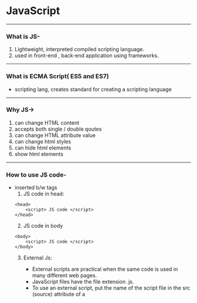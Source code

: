 <h1>JavaScript</h1>

___________________________________________________________
### What is JS-
1.  Lightweight, interpreted compiled scripting language.
2.  used in front-end , back-end application using frameworks.
__________________________________________________________
### What is ECMA Script( ES5 and ES7)
-  scripting lang, creates standard for creating a scripting language

___________________________________________________________________
### Why JS->
1. can change HTML content
2.  accepts both single / double qoutes
3.  can change HTML attribute value
4.  can change html styles
5.  can hide html elements
6.  show html elements
___________________________________________________    
### How to use JS code-
-   inserted b/w <script> .... </script> tags
    1. JS code in head:
    ```
    <head>
        <script> JS code </script>
    </head>
    ```
    2. JS code in body
    ```
    <body>
        <script> JS code </script>
    </body>
    ```
    3.  External Js:
        -  External scripts are practical when the same code 
            is used in many different web pages.
        - JavaScript files have the file extension .js.
        -  To use an external script, put the name of the 
            script file in the src (source) attribute of a <script> tag:
        -  You can place an external script reference in <head> 
            or <body> as you like.
        -  External scripts cannot contain <script> tags.    
        ```<script src="myScript.js"></script>```

        -----------------------------------------------------
        -   Advantages of External JS-
            - seperates HTML & code
            - makes JS & html easier to read and maintain
            -  speedup pages
            -----------------------------
            -   external script can be referenced via
                1. full web url
                2. with a file path
                3. without any path 

_______________________________________________________________________________
###  JS output-
-   JavaScript can "display" data in different ways:
    -  Writing into an HTML element, using innerHTML.
            To access an HTML element, JavaScript can use the ```document.getElementById(id)``` method.
            The id attribute defines the HTML element. The innerHTML property defines the HTML content.
    -  Writing into the HTML output using ```document.write()```.
    -  Writing into an alert box, using ```window.alert()```.
    -  Writing into the browser console, using ```console.log()```.
___________________________________________________________________________________
### JS Important Points
1. JavaScript keywords are reserved words. Reserved words cannot be used as names for variables.
2. JavaScript ignores multiple spaces. You can add white space to your script to make it more readable.
3. Ending statements with semicolon is not required, but highly recommended.
4.  JavaScript programs (and JavaScript statements) are often called JavaScript code.
5.  JavaScript is Case Sensitive
6.  Hyphens are not allowed in JavaScript. They are reserved for subtractions
        
_____________________________________________________________________________________
### JavaScript Comments
-   Not all JavaScript statements are "executed".
        ```  Code after double slashes // or between /* and */ ```
- Comments are ignored, and will not be executed      
_________________________________________________________
### JavaScript has 8 Datatypes
-   Primitive datatype
    1. String
    2. Number
    3. BigInt
    4. Boolean
    5. Undefined
    6. Null - (standalone value)
    7. Symbol - (unique)
    8. Object

-   Object-Datatype
    1. An object
    2. An array
    3. A date
___________________________________________________________
### JS values
1. Fixed  value   ->Literals
    -  Numbers are written with or without decimals:
    - Strings are text, written within double or single quotes         
2. Variable value ->Variables
    - variables are used to store data values.
    - JavaScript uses the keywords var, let and const to declare variables.
____________________________________________________________________________
### Variables are containers for storing values.
___________________________________________________________
- JavaScript Variables can be declared in 4 ways:
1.  Automatically
2.  Using var
3.  Using let
4.  Using const
___________________________________________________________
### When to Use var, let, or const?
1. Always declare variables
2. Always use const if the value should not be changed
3. Always use const if the type should not be changed (Arrays and Objects)
4. Only use let if you can't use const
5. Only use var if you MUST support old browsers.
___________________________________________________________
### There are different types of JavaScript operators:
```
    Arithmetic Operators
    Assignment Operators
    Comparison Operators  (=== equal value and equal type)
    String Operators
    Logical Operators
    Bitwise Operators
    Ternary Operators
    Type Operators
```
_______________________________________
 ### JS String
1. JavaScript strings are for storing and manipulating text.
2.  You can use single or double quotes:
3.  You can use quotes inside a string, as long as they don't
    match the quotes surrounding the string
_____________________________________________
### String Methods-
```
    String length
    String slice()
    String substring()
    String substr()
    String replace()
    String replaceAll()
    String toUpperCase()
    String toLowerCase()
    String concat()
    String trim()
    String trimStart()
    String trimEnd()
    String padStart()
    String padEnd()
    String charAt()
    String charCodeAt()
    String split()
```
_______________________________________
### Number in JS-
1.  JavaScript has only one type of number.
2.  Numbers can be written with or without decimals.
3.  Extra large or extra small numbers can be written with scientific (exponent) notation:
4.  javaScript Numbers are Always 64-bit Floating Point
5.  Integers (numbers without a period or exponent notation) are accurate up to 15 digits.

_______________________________________
### JS Math
-   The JavaScript Math object allows you to perform mathematical tasks on numbers.
```
        Math.E        // returns Euler's number
        Math.PI       // returns PI
        Math.SQRT2    // returns the square root of 2
        Math.SQRT1_2  // returns the square root of 1/2
        Math.LN2      // returns the natural logarithm of 2
        Math.LN10     // returns the natural logarithm of 10
        Math.LOG2E    // returns base 2 logarithm of E
        Math.LOG10E   // returns base 10 logarithm of E
        ----------------------------------------------------
        Methods-
            Math.round(x)	Returns x rounded to its nearest integer
            Math.ceil(x)	Returns x rounded up to its nearest integer
            Math.floor(x)	Returns x rounded down to its nearest integer
            Math.trunc(x)	Returns the integer part of x (new in ES6)
        -------------------------------------------------------
        JavaScript Math Methods
            Method	            Description
            abs(x)	            Returns the absolute value of x
            acos(x)	            Returns the arccosine of x, in radians
            acosh(x)	        Returns the hyperbolic arccosine of x
            asin(x)	            Returns the arcsine of x, in radians
            asinh(x)	        Returns the hyperbolic arcsine of x
            atan(x)	            Returns the arctangent of x as a numeric value between -PI/2 and PI/2 radians
            atan2(y, x)	        Returns the arctangent of the quotient of its arguments
            atanh(x)	        Returns the hyperbolic arctangent of x
            cbrt(x)	            Returns the cubic root of x
            ceil(x)	            Returns x, rounded upwards to the nearest integer
            cos(x)	            Returns the cosine of x (x is in radians)
            cosh(x)	            Returns the hyperbolic cosine of x
            exp(x)	            Returns the value of Ex
            floor(x)	        Returns x, rounded downwards to the nearest integer
            log(x)	            Returns the natural logarithm (base E) of x
            max(x, y,..., n)	Returns the number with the highest value
            min(x, y,.. n)  	Returns the number with the lowest value
            pow(x, y)	        Returns the value of x to the power of y
            random()	        Returns a random number between 0 and 1
            round(x)	        Rounds x to the nearest integer
            sign(x)	            Returns if x is negative, null or positive (-1, 0, 1)
            sin(x)	            Returns the sine of x (x is in radians)
            sinh(x)	            Returns the hyperbolic sine of x
            sqrt(x)	            Returns the square root of x
            tan(x)	            Returns the tangent of an angle
            tanh(x)	            Returns the hyperbolic tangent of a number
            trunc(x)	        Returns the integer part of a number (x)
```
________________________________________________________________________
### DateTime in js
1.  JavaScript Date Objects let us work with dates
2.  Date objects are static. 
        The "clock" is not "running".
3.  JavaScript will use the browser's time zone and display a date as a full text string.
```
9 ways to create a new date object 
    new Date()
    new Date(date string)
    new Date(year,month)
    new Date(year,month,day)
    new Date(year,month,day,hours)
    new Date(year,month,day,hours,minutes)
    new Date(year,month,day,hours,minutes,seconds)
    new Date(year,month,day,hours,minutes,seconds,ms)
    new Date(milliseconds)
```
________________________________________________________
### Arrays in JS-
1.  An array is a special variable, which can hold more than one value
2.  You can also create an array, and then provide the elements
3.  Array indexes start with 0.
4.  The JavaScript method toString() converts an array to a string of (comma separated) array values.
5.  The length property of an array returns the length of an array (the number of array elements)
6.  The easiest way to add a new element to an array is using the push() method
```
Array Methods-
    Array length
    Array toString()
    Array pop()
    Array push()
    Array shift()
    Array unshift()
    Array join()
    Array delete()
    Array concat()
    Array flat()
    Array splice()
    Array slice()
```
____________________________________________________________

### Hoisting in JS- (only for var)
- Hoisting in JS default behaviour of moving declarations to the top of the file.
-   Declaration can be both variable and function
-   Moved the declaration not initialization at top
-   Wwork for proper as a function, not on function expression, arrow function.
___________________________________________________________
### Scope Chain and Lexical Environment/ Scope in JS-
- determines the accecibility of variables and functions:
1.  Lexical Scope- 
    -   the scope of the variable or function is determined by where it is defined in the source code.
    -   The scope remains the same throughout the execution of program.
    - Types
        -   Golobal-
            -   variables defined any functions or blocks can
            be accessed from anywhere within the program

        -   Local Scope
            - variables defined within the function/block can only  accessed with in that scope.
            -   Local scope includes both block and function scope.

        -   Nested Scope
            -   function defined within the function can access variables from outer function.

2.  Scope Chain:
- This is the hierarchy of scopes that will be searched in order to find a function or variable34. The search is conducted in a lexical manner, starting from the current scope of the current function. If the variable or function is not found in the current scope, the engine looks in the parent function, and finally in the global scope.
___________________________________________________________
### Closure in JS:  Feature of JS
1.  A closure is the combination of a function bundled toghether(enclosed) with references to its surrounding state (the lexical environment).
2.  In other words, a closure gives you access to an outer function's scope from inner Function.
___________________________________________________________
### this keyword in js-
1. In Js , this keyword always refers to an object.
2. The thing about it that the object it refers to will vary depending on how and where "this" is being called.
3. Different ways to use this keyword
    -   By itself
    -   inside object method.
    -   inside function
________________________________________________________
### Event Loop & Call Stack in JS
- An event loop is a part of JavaScript runtime environment which allows web applications to handle asynchronous tasks











___________________________________________________________
### Call, Apply and Bind in JavaScript:
1.  Call is a function that helps you to change the context of the invoking function.
2.  i.e , it helps you to replace the value of ``` this ``` inside the function with whatever value you want .
_____________________________________________________________

### call():
- The call() method invokes a function with a given this value and arguments provided individually1. ```func.call(thisArg, arg1, arg2, ...)```.
### apply():
- similar to call(), but it takes an array-like object of arguments1. ```func.apply(thisArg, [argsArray])```
### bind():
- The bind() method creates a new function that, when called, has its this keyword set to the provided value,
     with a given sequence of arguments preceding any provided when the new function is called2. ```func.bind(thisArg[, arg1[, arg2[, ...]]])```
***Note*** 
- thisArg is the object to be used as this inside func. arg1, arg2, ... are arguments to prepend to arguments provided to the newly-bound function.
__________________________________________________________
### Map, Reduce & Filter
- **```Map()```** :
   - The Map() method is used for creating a new array from an existing one, applying a function to each one of the elements of the first array.
   - ``` var new_array= arr.map(function callback(element, index, array))```
- **```Filter()```** :
    - The filter() method takes each element in an array and it applies a conditional statement against it.
    - If this conditional returns true, the element gets pushed to the output array. 
    - If the condition returns false, the element does not get pushed to the output array.
   - ```var new_array = arr.filter(callback)```
- **```Reduce()```** :
    - The reduce() method reduces an array of values down to just one value. To get the output value,
    - it runs a reducer function on each element of the array.
   - ```var total = arr.reduce(callback[ accumulator, initialValue])```

***Note***
- In reduce callback function first parameter will be accumulator (total), second parameter will be current element
- The reduce() method reduces the values of an array to a single value by repeatedly applying a function along with an accumulator.
_________________________________________________________________
 <h1>Async JS </h1>

____________________________________________
### Sync in JS?
- Sync means the code runs in a particular manner of instructions given in the program.
- Each instruction wait for privious instructions to complete its execution.
______________________________________________
### What is Async JS?
-   is a programming approach that allows the non-blocking execution of tasks, enabling concurrent operations and efficient handling of time-consuming operations.
- JS is single threded language , which means it can only ```execute one task at a time```
- certain cases like when fetching data from backend/ api can take a long time to complete.
-   if JS wait for these task to finish, it would ```block rest of code ``from executing. this leads to async JS to comes in picture  
-  Async JS Concepts:
    - Callbacks
    - Promises
    - Async/Await
______________________________________________

``` async await >> promise chain >> callback hell ```
_______________________________________________
### Callbacks in JS-
- A callback is a function that is passed as an argument to another function.
-   it is executed after the main function has completed its task.
``` 
mainFn( callbackFn ) 
    Eg.
    setTimeout( callbackFn, 4000)

```
- Problem with Callbacks:
    1. Hard to manage multiple nested callbacks (Callback Hell).
    2. Difficult to handle errors and maintain readability.
    3. Not easy to track what's happening in your application flow.

```
Array Callback Functions-
find()                      return first value of array element that passes a test
findindex()                 return ist index of an array element that passes a test
forEach()                   calls a fun for each element
map()                       creates a new array with result of coding a function for every array element.
filter()                    returns a new array with all elements that pass a test.
every()                     check whether all the elements pass a test
some()                      check whether at least one element passes a test
reduce()                    apply a function against an accumulator and each element 
                            in the array (from left to right) to reduce it to a single
```
_______________________________________________
### setTimeOut Function
-   the setTimeOut() method calls a function after a number of milliseconds.
-   setTimeOut is an async function, meaning that the timer function will not pause the execution of other functions in the function stack.
- ``` setTimeOut(function, milliseconds) ```
_______________________________________________
### CallBack Hell-
- also known as Pyramid of Doom
-   is a situation in js where multiple nested callback function make the code difficult to read and maintain.
- It occurs when you have many nested callback functions which make the code look like a pyramid or a series of nested blocks. This can lead or simply "callback hell"
- eg. in API requests or handling file I/O.
____________________________________________
### Promises In JS-
- A Promise is a special type of JS Object. It produces a value after any an asynchronous
 operation completes successfully, or an error if doesn't complete successfully due to time out, network error, and so on.
- 
```
let promise = new Promise( function(resolve, reject ){
    //Make an async call and either resolve or reject 
})
```
- Promise object has following internal Properties:
    - ```state```:
        - **pending**: intially when the executer function starts the exexution.
        - **fullfilled** : when object is resolved.
        - **rejected** : when the promise is rejected